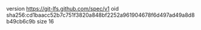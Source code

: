 version https://git-lfs.github.com/spec/v1
oid sha256:cd1baacc52b7c751f3820a848bf2252a961904678f6d497ad49a8d8b49cb6c9b
size 16
